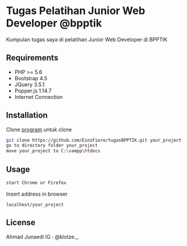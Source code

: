 # Tugas Pelatihan Junior Web Developer @bpptik
Kumpulan tugas saya di pelatihan Junior Web Developer di BPPTIK

## Requirements
* PHP >= 5.6
* Bootstrap 4.5
* JQuery 3.5.1
* Popper.js 1.14.7
* Internet Connection

## Installation

Clone
[program](https://github.com/EinzFiore/tugasBPPTIK.git) untuk clone

```bash
git clone https://github.com/EinzFiore/tugasBPPTIK.git your_project
go to directory folder your_project
move your_project to C:\xampp\htdocs

```

## Usage
```bash
start Chrome or Firefox
```
Insert address in browser

```
localhost/your_project

```

## License
Ahmad Junaedi
IG : @klotze._
